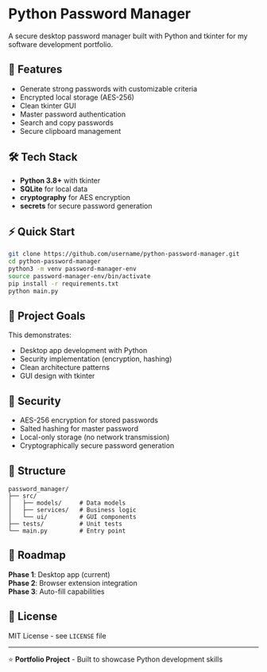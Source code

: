 # Python Password Manager

A secure desktop password manager built with Python and tkinter for my software development portfolio.

## 🚀 Features

- Generate strong passwords with customizable criteria
- Encrypted local storage (AES-256)
- Clean tkinter GUI
- Master password authentication
- Search and copy passwords
- Secure clipboard management

## 🛠️ Tech Stack

- **Python 3.8+** with tkinter
- **SQLite** for local data
- **cryptography** for AES encryption
- **secrets** for secure password generation

## ⚡ Quick Start

```bash
git clone https://github.com/username/python-password-manager.git
cd python-password-manager
python3 -m venv password-manager-env
source password-manager-env/bin/activate
pip install -r requirements.txt
python main.py
```

## 🎯 Project Goals

This demonstrates:
- Desktop app development with Python
- Security implementation (encryption, hashing)
- Clean architecture patterns
- GUI design with tkinter

## 🔐 Security

- AES-256 encryption for stored passwords
- Salted hashing for master password
- Local-only storage (no network transmission)
- Cryptographically secure password generation

## 📁 Structure

```
password_manager/
├── src/
│   ├── models/     # Data models
│   ├── services/   # Business logic  
│   └── ui/         # GUI components
├── tests/          # Unit tests
└── main.py         # Entry point
```

## 🚧 Roadmap

**Phase 1**: Desktop app (current)  
**Phase 2**: Browser extension integration  
**Phase 3**: Auto-fill capabilities

## 📄 License

MIT License - see `LICENSE` file

---

⭐ **Portfolio Project** - Built to showcase Python development skills